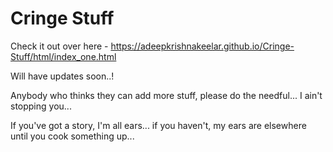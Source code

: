 # Cringe Stuff
Check it out over here - https://adeepkrishnakeelar.github.io/Cringe-Stuff/html/index_one.html

Will have updates soon..!

Anybody who thinks they can add more stuff, please do the needful... I ain't stopping you...

If you've got a story, I'm all ears... if you haven't, my ears are elsewhere until you cook something up...
